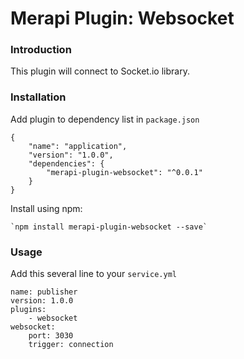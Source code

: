 # Merapi Plugin: Websocket

### Introduction

This plugin will connect to Socket.io library.

### Installation

Add plugin to dependency list in `package.json`

```
{
    "name": "application",
    "version": "1.0.0",
    "dependencies": {
        "merapi-plugin-websocket": "^0.0.1"
    }
}
```

Install using npm:

```
`npm install merapi-plugin-websocket --save`
```

### Usage

Add this several line to your `service.yml`

```
name: publisher
version: 1.0.0
plugins:
    - websocket
websocket:
    port: 3030
    trigger: connection
```

